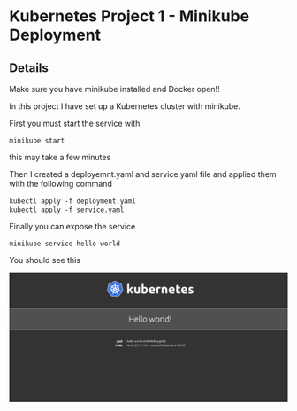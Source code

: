 # Kubernetes Project 1 -  Minikube Deployment 

## Details
Make sure you have minikube installed and Docker open!! 

In this project I have set up a Kubernetes cluster with minikube.

First you must start the service with 
```
minikube start
```
this may take a few minutes

Then I created a deployemnt.yaml and service.yaml file and applied them with the following command
```
kubectl apply -f deployment.yaml
kubectl apply -f service.yaml
```

Finally you can expose the service

```
minikube service hello-world
```
You should see this 

![alt text](image.png)